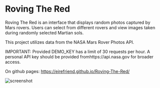 # Roving The Red

Roving The Red is an interface that displays random photos captured by Mars rovers. Users can select from different rovers and view images taken during randomly selected Martian sols.

This project utilizes data from the NASA Mars Rover Photos API.

IMPORTANT: Provided DEMO_KEY has a limit of 30 requests per hour. A personal API key should be provided fromhttps://api.nasa.gov for broader access.

On github pages: https://eirefriend.github.io/Roving-The-Red/

![screenshot](https://github.com/EireFriend/Roving-The-Red/assets/158257717/49930dca-5069-4a53-aead-5dc0b8f11988)
